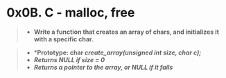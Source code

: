 # **0x0B. C - malloc, free**
> * **Write a function that creates an array of chars, and initializes it with a specific char.**

> * ***Prototype: char *create_array(unsigned int size, char c);***
> * ***Returns NULL if size = 0***
> * ***Returns a pointer to the array, or NULL if it fails***
